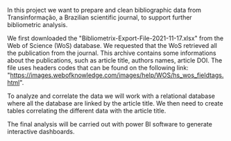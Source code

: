 In this project we want to prepare and clean bibliographic data from Transinformação, a Brazilian scientific journal, to support further bibliometric analysis.

We first downloaded the "Bibliometrix-Export-File-2021-11-17.xlsx" from the Web of Science (WoS) database. We requested that the WoS retrieved all the publication
from the journal. This archive contains some informations about the publications, such as article title, authors names, article DOI. The file uses headers
codes that can be found on the following link: "https://images.webofknowledge.com/images/help/WOS/hs_wos_fieldtags.html".

To analyze and correlate the data we will work with a relational database where all the database are linked by the article title.
We then need to create tables correlating the different data with the article title.

The final analysis will be carried out with power BI software to generate interactive dashboards.
